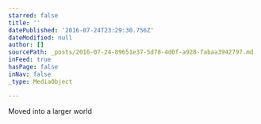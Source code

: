 ```yaml
---
starred: false
title: ''
datePublished: '2016-07-24T23:29:30.756Z'
dateModified: null
author: []
sourcePath: _posts/2016-07-24-89651e37-5d78-4d0f-a928-fabaa3942797.md
inFeed: true
hasPage: false
inNav: false
_type: MediaObject

---
```

Moved into a larger world